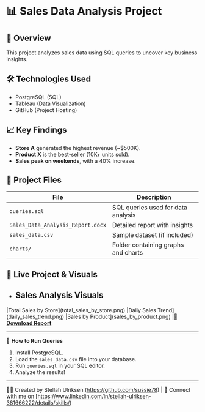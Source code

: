 # 📊 Sales Data Analysis Project

## 📌 Overview
This project analyzes sales data using SQL queries to uncover key business insights.

## 🛠️ Technologies Used
- PostgreSQL (SQL)
- Tableau (Data Visualization)
- GitHub (Project Hosting)

## 📈 Key Findings
- **Store A** generated the highest revenue (~$500K).
- **Product X** is the best-seller (10K+ units sold).
- **Sales peak on weekends**, with a 40% increase.

## 📂 Project Files
| File | Description |
|------|------------|
| `queries.sql` | SQL queries used for data analysis |
| `Sales_Data_Analysis_Report.docx` | Detailed report with insights |
| `sales_data.csv` | Sample dataset (if included) |
| `charts/` | Folder containing graphs and charts |

## 🔗 Live Project & Visuals
- ## Sales Analysis Visuals

|Total Sales by Store](total_sales_by_store.png)
|Daily Sales Trend](daily_sales_trend.png)
|Sales by Product](sales_by_product.png)
|📂 **[Download Report](./Sales_Report_Final_With_SQL.docx)**

---
📌 **How to Run Queries**  
1. Install PostgreSQL.  
2. Load the `sales_data.csv` file into your database.  
3. Run `queries.sql` in your SQL editor.  
4. Analyze the results!  

---
👨‍💻 Created by Stellah Ulriksen (https://github.com/sussie78) | 🚀 Connect with me on [https://www.linkedin.com/in/stellah-ulriksen-381666222/details/skills/)
